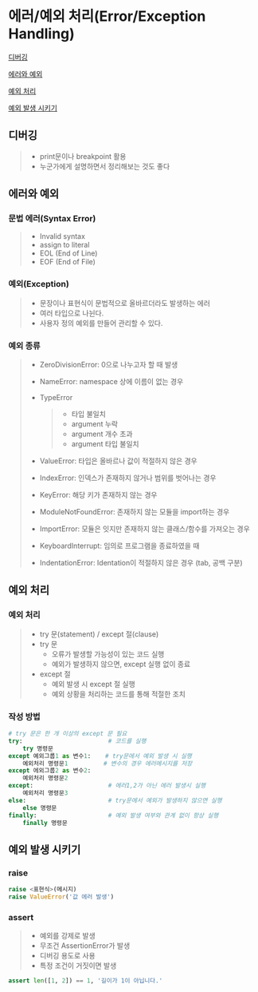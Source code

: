 # 에러/예외 처리(Error/Exception Handling)

[디버깅](#디버깅)

[에러와 예외](#에러와-예외)

[예외 처리](#예외-처리)

[예외 발생 시키기](#예외-발생-시키기)

## 디버깅

> - print문이나 breakpoint 활용
> - 누군가에게 설명하면서 정리해보는 것도 좋다

## 에러와 예외

### 문법 에러(Syntax Error)

> - Invalid syntax
> - assign to literal
> - EOL (End of Line)
> - EOF (End of File)

### 예외(Exception)

> - 문장이나 표현식이 문법적으로 올바르더라도 발생하는 에러
> - 여러 타입으로 나뉜다.
> - 사용자 정의 예외를 만들어 관리할 수 있다.

### 예외 종류

> - ZeroDivisionError: 0으로 나누고자 할 때 발생
>
> - NameError: namespace 상에 이름이 없는 경우
>
> - TypeError
>
>   > - 타입 불일치
>   > - argument 누락
>   > - argument 개수 초과
>   > - argument 타입 불일치
>
> - ValueError: 타입은 올바르나 값이 적절하지 않은 경우
>
> - IndexError: 인덱스가 존재하지 않거나 범위를 벗어나는 경우
>
> - KeyError: 해당 키가 존재하지 않는 경우
>
> - ModuleNotFoundError: 존재하지 않는 모듈을 import하는 경우
>
> - ImportError: 모듈은 잇지만 존재하지 않는 클래스/함수를 가져오는 경우
>
> - KeyboardInterrupt: 임의로 프로그램을 종료하였을 때
>
> - IndentationError: Identation이 적절하지 않은 경우 (tab, 공백 구분)



## 예외 처리

### 예외 처리

> - try 문(statement) / except 절(clause)
> - try 문
>   - 오류가 발생할 가능성이 있는 코드 실행
>   - 예외가 발생하지 않으면, except 실행 없이 종료
> - except 절
>   - 예외 발생 시 except 절 실행
>   - 예외 상황을 처리하는 코드를 통해 적절한 조치



### 작성 방법

```python
# try 문은 한 개 이상의 except 문 필요
try:						# 코드를 실행
    try 명령문				
except 예외그룹1 as 변수1:	# try문에서 예외 발생 시 실행
    예외처리 명령문1		   # 변수의 경우 에러메시지를 저장
except 에외그룹2 as 변수2:	
    예외처리 명령문2
except:						# 에러1,2가 아닌 에러 발생시 실행
    예외처리 명령문3
else:						# try문에서 예외가 발생하지 않으면 실행
    else 명령문
finally:					# 예외 발생 여부와 관계 없이 항상 실행
    finally 명령문
```



## 예외 발생 시키기

### raise

```python
raise <표현식>(메시지)
raise ValueError('값 에러 발생')
```

### assert

> - 예외를 강제로 발생
> - 무조건 AssertionError가 발생
> - 디버깅 용도로 사용
> - 특정 조건이 거짓이면 발생

```python
assert len([1, 2]) == 1, '길이가 1이 아닙니다.'
```

